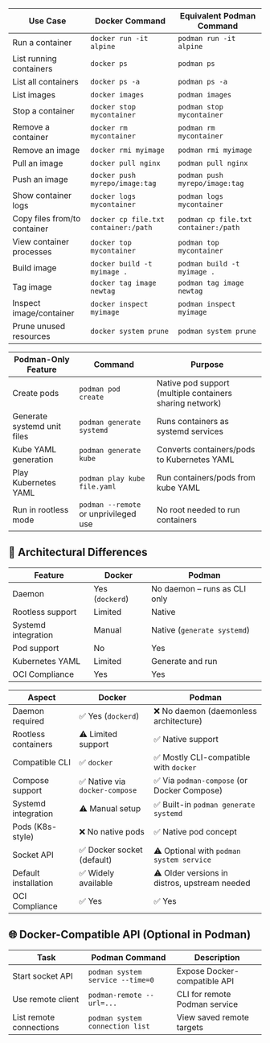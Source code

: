 | **Use Case**                 | **Docker Command**                   | **Equivalent Podman Command**        |
| ---------------------------- | ------------------------------------ | ------------------------------------ |
| Run a container              | `docker run -it alpine`              | `podman run -it alpine`              |
| List running containers      | `docker ps`                          | `podman ps`                          |
| List all containers          | `docker ps -a`                       | `podman ps -a`                       |
| List images                  | `docker images`                      | `podman images`                      |
| Stop a container             | `docker stop mycontainer`            | `podman stop mycontainer`            |
| Remove a container           | `docker rm mycontainer`              | `podman rm mycontainer`              |
| Remove an image              | `docker rmi myimage`                 | `podman rmi myimage`                 |
| Pull an image                | `docker pull nginx`                  | `podman pull nginx`                  |
| Push an image                | `docker push myrepo/image:tag`       | `podman push myrepo/image:tag`       |
| Show container logs          | `docker logs mycontainer`            | `podman logs mycontainer`            |
| Copy files from/to container | `docker cp file.txt container:/path` | `podman cp file.txt container:/path` |
| View container processes     | `docker top mycontainer`             | `podman top mycontainer`             |
| Build image                  | `docker build -t myimage .`          | `podman build -t myimage .`          |
| Tag image                    | `docker tag image newtag`            | `podman tag image newtag`            |
| Inspect image/container      | `docker inspect myimage`             | `podman inspect myimage`             |
| Prune unused resources       | `docker system prune`                | `podman system prune`                |




| **Podman-Only Feature**     | **Command**                           | **Purpose**                                              |
| --------------------------- | ------------------------------------- | -------------------------------------------------------- |
| Create pods                 | `podman pod create`                   | Native pod support (multiple containers sharing network) |
| Generate systemd unit files | `podman generate systemd`             | Runs containers as systemd services                      |
| Kube YAML generation        | `podman generate kube`                | Converts containers/pods to Kubernetes YAML              |
| Play Kubernetes YAML        | `podman play kube file.yaml`          | Run containers/pods from kube YAML                       |
| Run in rootless mode        | `podman --remote` or unprivileged use | No root needed to run containers                         |




## 🧠 Architectural Differences
| Feature             | Docker          | Podman                       |
| ------------------- | --------------- | ---------------------------- |
| Daemon              | Yes (`dockerd`) | No daemon – runs as CLI only |
| Rootless support    | Limited         | Native                       |
| Systemd integration | Manual          | Native (`generate systemd`)  |
| Pod support         | No              | Yes                          |
| Kubernetes YAML     | Limited         | Generate and run             |
| OCI Compliance      | Yes             | Yes                          |

| Aspect               | **Docker**                    | **Podman**                                      |
| -------------------- | ----------------------------- | ---------------------------------------------   |
| Daemon required      | ✅ Yes (`dockerd`)             | ❌ No daemon (daemonless architecture)        |
| Rootless containers  | ⚠️ Limited support            | ✅ Native support                              |
| Compatible CLI       | ✅ `docker`                    | ✅ Mostly CLI-compatible with `docker`        |
| Compose support      | ✅ Native via `docker-compose` | ✅ Via `podman-compose` (or Docker Compose)   |
| Systemd integration  | ⚠️ Manual setup               | ✅ Built-in `podman generate systemd`          |
| Pods (K8s-style)     | ❌ No native pods              | ✅ Native pod concept                         |
| Socket API           | ✅ Docker socket (default)     | ⚠️ Optional with `podman system service`      |
| Default installation | ✅ Widely available            | ⚠️ Older versions in distros, upstream needed |
| OCI Compliance       | ✅ Yes                         | ✅ Yes                                        |




## 🌐 Docker-Compatible API (Optional in Podman)
| Task                    | Podman Command                   | Description                   |
| ----------------------- | -------------------------------- | ----------------------------- |
| Start socket API        | `podman system service --time=0` | Expose Docker-compatible API  |
| Use remote client       | `podman-remote --url=...`        | CLI for remote Podman service |
| List remote connections | `podman system connection list`  | View saved remote targets     |
